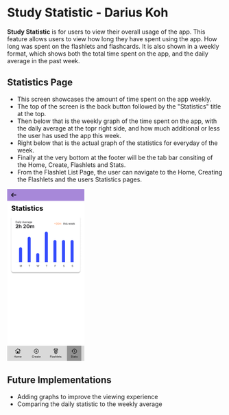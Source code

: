 # Study Statistic - Darius Koh

**Study Statistic** is for users to view their overall usage of the app. This feature allows users to view how long they have spent using the app. How long was spent on the flashlets and flashcards. It is also shown in a weekly format, which shows both the total time spent on the app, and the daily average in the past week.

## Statistics Page

- This screen showcases the amount of time spent on the app weekly.
- The top of the screen is the back button followed by the "Statistics" title at the top.
- Then below that is the weekly graph of the time spent on the app, with the daily average at the topr right side, and how much additional or less the user has used the app this week.
- Right below that is the actual graph of the statistics for everyday of the week.
- Finally at the very bottom at the footer will be the tab bar consiting of the Home, Create, Flashlets and Stats.
- From the Flashlet List Page, the user can navigate to the Home, Creating the Flashlets and the users Statistics pages.
<img height="400" alt="image" src="https://github.com/Ethan-Chew/MAD24_P01_Team2/blob/main/images/Stats%20Page.png">

## Future Implementations

- Adding graphs to improve the viewing experience
- Comparing the daily statistic to the weekly average
